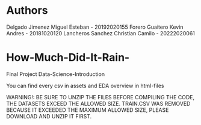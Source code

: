 # Authors

Delgado Jimenez Miguel Esteban - 20192020155
Forero Guaitero Kevin Andres - 20181020120
Lancheros Sanchez Christian Camilo - 20222020061

# How-Much-Did-It-Rain-
Final Project Data-Science-Introduction

You can find every csv in assets and EDA overview in html-files

WARNING!: BE SURE TO UNZIP THE FILES BEFORE COMPILING THE CODE, THE DATASETS EXCEED THE ALLOWED SIZE. TRAIN.CSV WAS REMOVED BECAUSE IT EXCEEDED THE MAXIMUM ALLOWED SIZE, PLEASE DOWNLOAD AND UNZIP IT FIRST.
